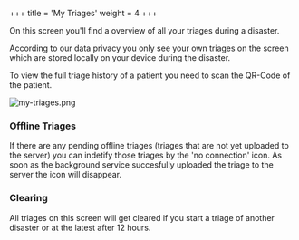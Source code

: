 +++
title = 'My Triages'
weight = 4
+++

On this screen you'll find a overview of all your triages during a disaster.

According to our data privacy you only see your own triages on the screen which are stored locally on your device during the disaster. 

To view the full triage history of a patient you need to scan the QR-Code of the patient. 

![my-triages.png](/my-triages.png)

### Offline Triages

If there are any pending offline triages (triages that are not yet uploaded to the server) you can indetify those triages by the 'no connection' icon.
As soon as the background service succesfully uploaded the triage to the server the icon will disappear.

### Clearing

All triages on this screen will get cleared if you start a triage of another disaster or at the latest after 12 hours.

